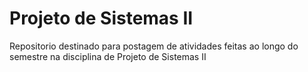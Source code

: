 # Projeto de Sistemas II
Repositorio destinado para postagem de atividades feitas ao longo do semestre na disciplina de Projeto de Sistemas II